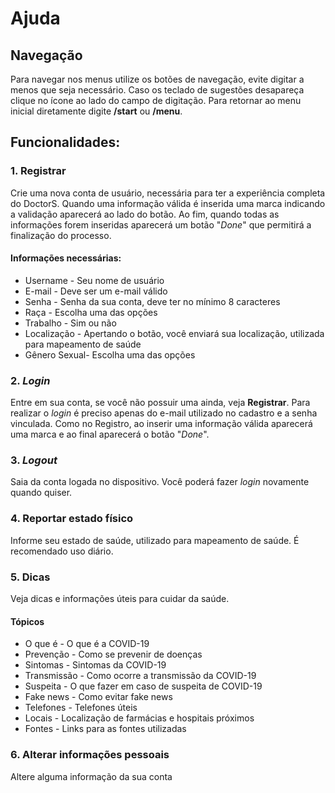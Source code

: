 # Ajuda
## Navegação
Para navegar nos menus utilize os botões de navegação, evite digitar a menos que seja necessário.
Caso os teclado de sugestões desapareça clique no ícone ao lado do campo de digitação. Para retornar
ao menu inicial diretamente digite **/start** ou **/menu**.
## Funcionalidades:
### 1. Registrar
Crie uma nova conta de usuário, necessária para ter a experiência completa do DoctorS. Quando uma
informação válida é inserida uma marca indicando a validação aparecerá ao lado do botão. Ao fim, 
quando todas as informações forem inseridas aparecerá um botão "*Done*" que permitirá a finalização
do processo.
#### Informações necessárias:
- Username - Seu nome de usuário
- E-mail - Deve ser um e-mail válido
- Senha - Senha da sua conta, deve ter no mínimo 8 caracteres
- Raça - Escolha uma das opções
- Trabalho - Sim ou não
- Localização - Apertando o botão, você enviará sua localização, utilizada para mapeamento de saúde
- Gênero Sexual- Escolha uma das opções
### 2. *Login*
Entre em sua conta, se você não possuir uma ainda, veja **Registrar**. Para realizar o *login* é
preciso apenas do e-mail utilizado no cadastro e a senha vinculada. Como no Registro, ao inserir
uma informação válida aparecerá uma marca e ao final aparecerá o botão "*Done*".
### 3. *Logout*
Saia da conta logada no dispositivo. Você poderá fazer *login* novamente quando quiser.
### 4. Reportar estado físico
Informe seu estado de saúde, utilizado para mapeamento de saúde. É recomendado uso diário.
### 5. Dicas
Veja dicas e informações úteis para cuidar da saúde.
#### Tópicos
- O que é - O que é a COVID-19
- Prevenção - Como se prevenir de doenças
- Sintomas - Sintomas da COVID-19
- Transmissão - Como ocorre a transmissão da COVID-19
- Suspeita - O que fazer em caso de suspeita de COVID-19
- Fake news - Como evitar fake news
- Telefones - Telefones úteis
- Locais - Localização de farmácias e hospitais próximos
- Fontes - Links para as fontes utilizadas
### 6. Alterar informações pessoais
Altere alguma informação da sua conta

